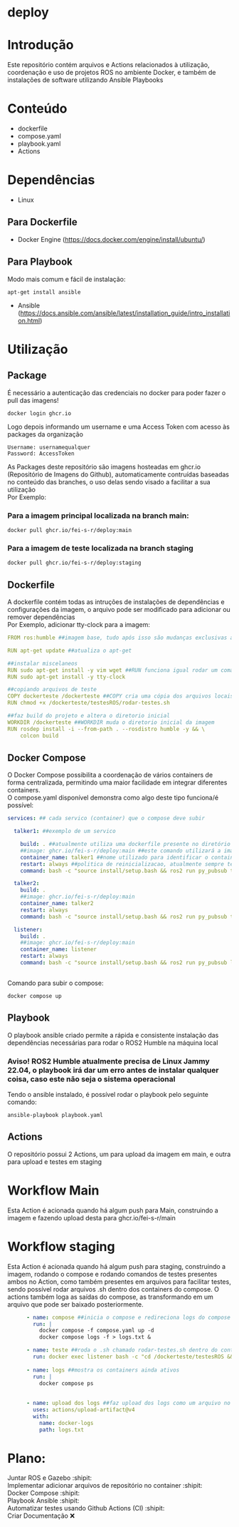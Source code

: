 # deploy
 
# Introdução  
Este repositório contém arquivos e Actions relacionados à utilização, coordenação e uso de projetos ROS no ambiente Docker, e também de instalações de software utilizando Ansible Playbooks  

# Conteúdo  

- dockerfile   
- compose.yaml   
- playbook.yaml   
- Actions  

# Dependências
- Linux
  
## Para Dockerfile
- Docker Engine (https://docs.docker.com/engine/install/ubuntu/)
## Para Playbook   
Modo mais comum e fácil de instalação:
```
apt-get install ansible
```
- Ansible (https://docs.ansible.com/ansible/latest/installation_guide/intro_installation.html)  
# Utilização
## Package
É necessário a autenticação das credenciais no docker para poder fazer o pull das imagens!
```
docker login ghcr.io
```
Logo depois informando um username e uma Access Token com acesso às packages da organização 
```
Username: usernamequalquer
Password: AccessToken
```
  
As Packages deste repositório são imagens hosteadas em ghcr.io (Repositório de Imagens do Github), automaticamente contruídas baseadas no conteúdo das branches, o uso delas sendo visado a facilitar a sua utilização  
Por Exemplo:
### Para a imagem principal localizada na branch main:
```
docker pull ghcr.io/fei-s-r/deploy:main
```
### Para a imagem de teste localizada na branch staging
```
docker pull ghcr.io/fei-s-r/deploy:staging
```
## Dockerfile
A dockerfile contém todas as intruções de instalações de dependências e configurações da imagem, o arquivo pode ser modificado para adicionar ou remover dependências  
Por Exemplo, adicionar tty-clock para a imagem:
```yaml
FROM ros:humble ##imagem base, tudo após isso são mudanças exclusivas a imagem final

RUN apt-get update ##atualiza o apt-get

##instalar miscelaneos
RUN sudo apt-get install -y vim wget ##RUN funciona igual rodar um comando usando a linha de comando 
RUN sudo apt-get install -y tty-clock 

##copiando arquivos de teste
COPY dockerteste /dockerteste ##COPY cria uma cópia dos arquivos locais para dentro da imagem
RUN chmod +x /dockerteste/testesROS/rodar-testes.sh

##faz build do projeto e altera o diretorio inicial
WORKDIR /dockerteste ##WORKDIR muda o diretorio inicial da imagem 
RUN rosdep install -i --from-path . --rosdistro humble -y && \
    colcon build

```

## Docker Compose  
O Docker Compose possibilita a coordenação de vários containers de forma centralizada, permitindo uma maior facilidade em integrar diferentes containers.   
O compose.yaml disponível demonstra como algo deste tipo funciona/é possível:
```yaml
services: ## cada servico (container) que o compose deve subir

  talker1: ##exemplo de um servico

    build: . ##atualmente utiliza uma dockerfile presente no diretório para criar uma imagem, e logo após a utiliza para criar o container do servico
    ##image: ghcr.io/fei-s-r/deploy:main ##este comando utilizará a imagem hosteada no repositório deploy como a base deste servico, especificamente a imagem baseada na main
    container_name: talker1 ##nome utilizado para identificar o container
    restart: always ##politica de reinicializacao, atualmente sempre tenta reiniciar quando o servico cair
    command: bash -c "source install/setup.bash && ros2 run py_pubsub talker --ros-args -p number:=1" ##comando que roda imediatamente quando o servico sobe

  talker2:
    build: .
    ##image: ghcr.io/fei-s-r/deploy:main
    container_name: talker2
    restart: always
    command: bash -c "source install/setup.bash && ros2 run py_pubsub talker --ros-args -p number:=2"

  listener:
    build: .
    ##image: ghcr.io/fei-s-r/deploy:main
    container_name: listener
    restart: always
    command: bash -c "source install/setup.bash && ros2 run py_pubsub listener"
  
```
Comando para subir o compose:  
```
docker compose up
```
## Playbook  
O playbook ansible criado permite a rápida e consistente instalação das dependências necessárias para rodar o ROS2 Humble na máquina local  
### Aviso! ROS2 Humble atualmente precisa de Linux Jammy 22.04, o playbook irá dar um erro antes de instalar qualquer coisa, caso este não seja o sistema operacional
Tendo o ansible instalado, é possível rodar o playbook pelo seguinte comando:
```
ansible-playbook playbook.yaml
```
## Actions    
O repositório possui 2 Actions, um para upload da imagem em main, e outra para upload e testes em staging
# Workflow Main
Esta Action é acionada quando há algum push para Main, construindo a imagem e fazendo upload desta para ghcr.io/fei-s-r/main
# Workflow staging
Esta Action é acionada quando há algum push para staging, construindo a imagem, rodando o compose e rodando comandos de testes presentes ambos no Action,
como também presentes em arquivos para facilitar testes, sendo possível rodar arquivos .sh dentro dos containers do compose. O actions também loga as saídas do compose, as transformando em um arquivo
que pode ser baixado posteriormente.
```yaml
      - name: compose ##inicia o compose e redireciona logs do compose para um arquivo logs.txt 
        run: |
          docker compose -f compose.yaml up -d
          docker compose logs -f > logs.txt &

      - name: teste ##roda o .sh chamado rodar-testes.sh dentro do container de nome listener
        run: docker exec listener bash -c "cd /dockerteste/testesROS && ./rodar-testes.sh"
        
      - name: logs ##mostra os containers ainda ativos
        run: |
          docker compose ps
          
          
      - name: upload dos logs ##faz upload dos logs como um arquivo no job do Action
        uses: actions/upload-artifact@v4
        with:
          name: docker-logs
          path: logs.txt
```
# Plano:

Juntar ROS e Gazebo  :shipit:    
Implementar adicionar arquivos de repositório no container :shipit:   
Docker Compose :shipit:  
Playbook Ansible :shipit:  
Automatizar testes usando Github Actions (CI) :shipit:  
Criar Documentação :x:


